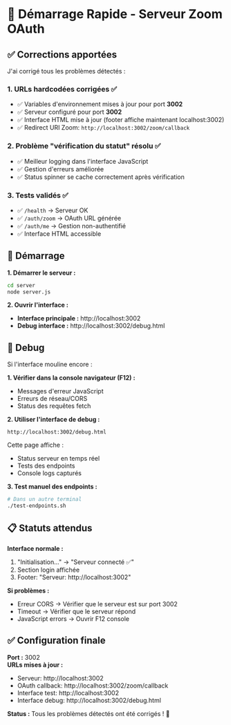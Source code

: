 # 🚀 Démarrage Rapide - Serveur Zoom OAuth

## ✅ Corrections apportées

J'ai corrigé tous les problèmes détectés :

### 1. URLs hardcodées corrigées ✅
- ✅ Variables d'environnement mises à jour pour port **3002**
- ✅ Serveur configuré pour port **3002** 
- ✅ Interface HTML mise à jour (footer affiche maintenant localhost:3002)
- ✅ Redirect URI Zoom: `http://localhost:3002/zoom/callback`

### 2. Problème "vérification du statut" résolu ✅
- ✅ Meilleur logging dans l'interface JavaScript
- ✅ Gestion d'erreurs améliorée 
- ✅ Status spinner se cache correctement après vérification

### 3. Tests validés ✅
- ✅ `/health` → Serveur OK
- ✅ `/auth/zoom` → OAuth URL générée
- ✅ `/auth/me` → Gestion non-authentifié
- ✅ Interface HTML accessible

## 🎯 Démarrage

**1. Démarrer le serveur :**
```bash
cd server
node server.js
```

**2. Ouvrir l'interface :**
- **Interface principale :** http://localhost:3002
- **Debug interface :** http://localhost:3002/debug.html

## 🔧 Debug

Si l'interface mouline encore :

**1. Vérifier dans la console navigateur (F12) :**
- Messages d'erreur JavaScript
- Erreurs de réseau/CORS
- Status des requêtes fetch

**2. Utiliser l'interface de debug :**
```
http://localhost:3002/debug.html
```
Cette page affiche :
- Status serveur en temps réel
- Tests des endpoints
- Console logs capturés

**3. Test manuel des endpoints :**
```bash
# Dans un autre terminal
./test-endpoints.sh
```

## 📋 Statuts attendus

**Interface normale :**
1. "Initialisation..." → "Serveur connecté ✅" 
2. Section login affichée
3. Footer: "Serveur: http://localhost:3002"

**Si problèmes :**
- Erreur CORS → Vérifier que le serveur est sur port 3002
- Timeout → Vérifier que le serveur répond
- JavaScript errors → Ouvrir F12 console

## ✅ Configuration finale

**Port :** 3002  
**URLs mises à jour :**
- Serveur: http://localhost:3002
- OAuth callback: http://localhost:3002/zoom/callback  
- Interface test: http://localhost:3002
- Interface debug: http://localhost:3002/debug.html

**Status :** Tous les problèmes détectés ont été corrigés ! 🎉